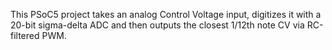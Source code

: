 This PSoC5 project takes an analog Control Voltage input, digitizes it with a 20-bit sigma-delta ADC and then outputs the closest 1/12th note CV via RC-filtered PWM.
